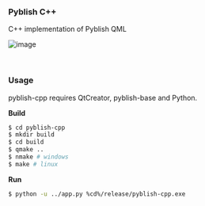 ### Pyblish C++

C++ implementation of Pyblish QML

![image](https://cloud.githubusercontent.com/assets/2152766/23831934/cb5513b4-0722-11e7-9f34-f2ac978364be.png)

<br>

### Usage

pyblish-cpp requires QtCreator, pyblish-base and Python.

**Build**

```bash
$ cd pyblish-cpp
$ mkdir build
$ cd build
$ qmake ..
$ nmake # windows
$ make # linux
```

**Run**

```bash
$ python -u ../app.py %cd%/release/pyblish-cpp.exe
```
